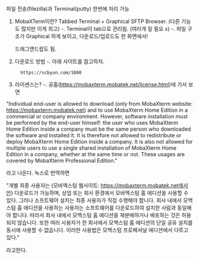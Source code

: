 파일 전송(filezilla)과 Terminal(putty) 한번에 처리 가능 

1. MobaXTerm이란?
   Tabbed Terminal + Graphical SFTP Browser. (다른 기능도 많지만 이게 최고)
     -. Terminal이 tab으로 관리됨. (여러개 킬 필요 x)
   -. 파일 구조가 Graphical 하게 보이고, 다운로드/업로드도 한 화면에서!

      드래그앤드랍도 됨.

2. 다운로드 방법
  -. 아래 사이트를 참고하자.

         https://scbyun.com/1000



3. 라이센스는?
   -. 공홈(https://mobaxterm.mobatek.net/license.html)에 가서 보면 

"Individual end-user is allowed to download (only from MobaXterm website: https://mobaxterm.mobatek.net) and to use MobaXterm Home Edition in a commercial or company environment. However, software installation must be performed by the end-user himself: the user who uses MobaXterm Home Edition inside a company must be the same person who downloaded the software and installed it. It is therefore not allowed to redistribute or deploy MobaXterm Home Edition inside a company. It is also not allowed for multiple users to use a single shared installation of MobaXterm Home Edition in a company, whether at the same time or not. These usages are covered by MobaXterm Professional Edition."

라고 나온다. 녹스로 번역하면

"개별 최종 사용자는 (모바엑스텀 웹사이트: https://mobaxterm.mobatek.net에서만) 다운로드가 가능하며, 상업 또는 회사 환경에서 모바엑스텀 홈 에디션을 사용할 수 있다. 그러나 소프트웨어 설치는 최종 사용자가 직접 수행해야 합니다. 회사 내에서 모백스텀 홈 에디션을 사용하는 사용자는 소프트웨어를 다운로드하여 설치한 사람과 동일해야 합니다. 따라서 회사 내에서 모백스텀 홈 에디션을 재분배하거나 배포하는 것은 허용되지 않습니다. 또한 여러 사용자가 한 회사에서 모백스텀 홈 에디션의 단일 공유 설치를 동시에 사용할 수 없습니다. 이러한 사용법은 모백스텀 프로페셔널 에디션에서 다루고 있다."

라고한다.
